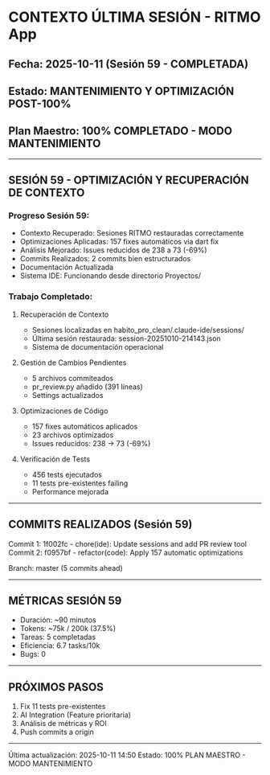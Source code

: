 # CONTEXTO ÚLTIMA SESIÓN - RITMO App

## Fecha: 2025-10-11 (Sesión 59 - COMPLETADA)
## Estado: MANTENIMIENTO Y OPTIMIZACIÓN POST-100%
## Plan Maestro: 100% COMPLETADO - MODO MANTENIMIENTO

---

## SESIÓN 59 - OPTIMIZACIÓN Y RECUPERACIÓN DE CONTEXTO

### Progreso Sesión 59:
- Contexto Recuperado: Sesiones RITMO restauradas correctamente
- Optimizaciones Aplicadas: 157 fixes automáticos via dart fix
- Análisis Mejorado: Issues reducidos de 238 a 73 (-69%)
- Commits Realizados: 2 commits bien estructurados
- Documentación Actualizada
- Sistema IDE: Funcionando desde directorio Proyectos/

### Trabajo Completado:

1. Recuperación de Contexto
   - Sesiones localizadas en habito_pro_clean/.claude-ide/sessions/
   - Última sesión restaurada: session-20251010-214143.json
   - Sistema de documentación operacional

2. Gestión de Cambios Pendientes
   - 5 archivos commiteados
   - pr_review.py añadido (391 líneas)
   - Settings actualizados

3. Optimizaciones de Código
   - 157 fixes automáticos aplicados
   - 23 archivos optimizados
   - Issues reducidos: 238 -> 73 (-69%)

4. Verificación de Tests
   - 456 tests ejecutados
   - 11 tests pre-existentes failing
   - Performance mejorada

---

## COMMITS REALIZADOS (Sesión 59)

Commit 1: 1f002fc - chore(ide): Update sessions and add PR review tool
Commit 2: f0957bf - refactor(code): Apply 157 automatic optimizations

Branch: master (5 commits ahead)

---

## MÉTRICAS SESIÓN 59

- Duración: ~90 minutos
- Tokens: ~75k / 200k (37.5%)
- Tareas: 5 completadas
- Eficiencia: 6.7 tasks/10k
- Bugs: 0

---

## PRÓXIMOS PASOS

1. Fix 11 tests pre-existentes
2. AI Integration (Feature prioritaria)
3. Análisis de métricas y ROI
4. Push commits a origin

---

Última actualización: 2025-10-11 14:50
Estado: 100% PLAN MAESTRO - MODO MANTENIMIENTO
